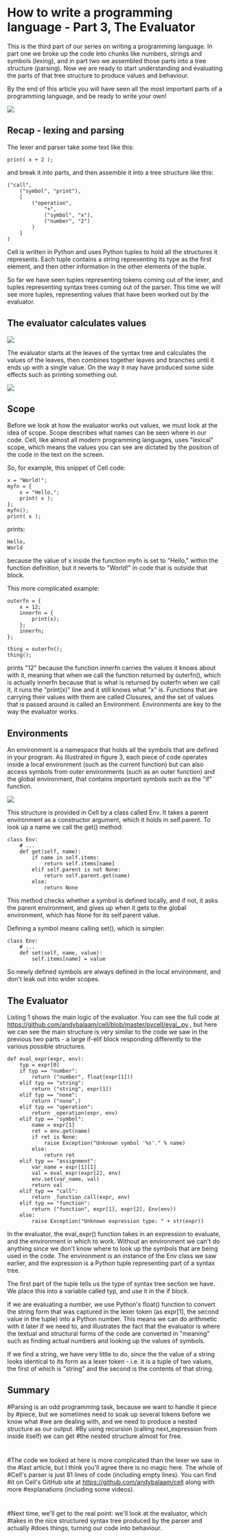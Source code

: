 # How to write a programming language - Part 3, The Evaluator

This is the third part of our series on writing a programming language.  In
part one we broke up the code into chunks like numbers, strings and symbols
(lexing), and in part two we assembled those parts into a tree structure
(parsing).  Now we are ready to start understanding and evaluating the parts
of that tree structure to produce values and behaviour.

By the end of this article you will have seen all the most important parts
of a programming language, and be ready to write your own!

![](programming-language-parts.svg)

## Recap - lexing and parsing

The lexer and parser take some text like this:

    print( x + 2 );

and break it into parts, and then assemble it into a tree structure like this:

    ("call",
        ("symbol", "print"),
        [
            ("operation",
                "+",
                ("symbol", "x"),
                ("number", "2")
            )
        ]
    )

Cell is written in Python and uses Python tuples to hold all the structures it
represents.  Each tuple contains a string representing its type as the first
element, and then other information in the other elements of the tuple.

So far we have seen tuples representing tokens coming out of the lexer, and
tuples representing syntax trees coming out of the parser.  This time we will
see more tuples, representing values that have been worked out by the
evaluator.

## The evaluator calculates values

![](evaluator.svg)

The evaluator starts at the leaves of the syntax tree and calculates the values
of the leaves, then combines together leaves and branches until it ends up with
a single value.  On the way it may have produced some side effects such as
printing something out.

![](values.svg)

## Scope

Before we look at how the evaluator works out values, we must look at the idea
of scope.  Scope describes what names can be seen where in our code.  Cell,
like almost all modern programming languages, uses "lexical" scope, which means
the values you can see are dictated by the position of the code in the text on
the screen.

So, for example, this snippet of Cell code:

    x = "World!";
    myfn = {
        x = "Hello,";
        print( x );
    };
    myfn();
    print( x );

prints:

    Hello,
    World

because the value of x inside the function myfn is set to "Hello," within
the function definition, but it reverts to "World!" in code that is outside
that block.

This more complicated example:

    outerfn = {
        x = 12;
        innerfn = {
            print(x);
        };
        innerfn;
    };

    thing = outerfn();
    thing();

prints "12" because the function innerfn carries the values it knows about with
it, meaning that when we call the function returned by outerfn(), which is
actually innerfn because that is what is returned by outerfn when we call it,
it runs the "print(x)" line and it still knows what "x" is.  Functions that are
carrying their values with them are called Closures, and the set of values
that is passed around is called an Environment.  Environments are key to the
way the evaluator works.

## Environments

An environment is a namespace that holds all the symbols that are defined in
your program.  As illustrated in figure 3, each piece of code operates inside
a local environment (such as the current function) but can also access
symbols from outer environments (such as an outer function) and the global
environment, that contains important symbols such as the "if" function.

![](environments.svg)

This structure is provided in Cell by a class called Env.  It takes a parent
environment as a constructor argument, which it holds in self.parent.  To
look up a name we call the get() method:

    class Env:
        # ...
        def get(self, name):
            if name in self.items:
                return self.items[name]
            elif self.parent is not None:
                return self.parent.get(name)
            else:
                return None

This method checks whether a symbol is defined locally, and if not, it asks
the parent environment, and gives up when it gets to the global environment,
which has None for its self.parent value.

Defining a symbol means calling set(), which is simpler:

    class Env:
        # ...
        def set(self, name, value):
            self.items[name] = value

So newly defined symbols are always defined in the local environment, and
don't leak out into wider scopes.

## The Evaluator

Listing 1 shows the main logic of the evaluator.  You can see the full code
at https://github.com/andybalaam/cell/blob/master/pycell/eval_.py , but here
we can see the main structure is very similar to the code we saw in the
previous two parts - a large if-elif block responding differently to the
various possible structures.

    def eval_expr(expr, env):
        typ = expr[0]
        if typ == "number":
            return ("number", float(expr[1]))
        elif typ == "string":
            return ("string", expr[1])
        elif typ == "none":
            return ("none",)
        elif typ == "operation":
            return _operation(expr, env)
        elif typ == "symbol":
            name = expr[1]
            ret = env.get(name)
            if ret is None:
                raise Exception("Unknown symbol '%s'." % name)
            else:
                return ret
        elif typ == "assignment":
            var_name = expr[1][1]
            val = eval_expr(expr[2], env)
            env.set(var_name, val)
            return val
        elif typ == "call":
            return _function_call(expr, env)
        elif typ == "function":
            return ("function", expr[1], expr[2], Env(env))
        else:
            raise Exception("Unknown expression type: " + str(expr))

In the evaluator, the eval_expr() function takes in an expression to evaluate,
and the environment in which to work.  Without an environment we can't do
anything since we don't know where to look up the symbols that are being used
in the code.  The environment is an instance of the Env class we saw earlier,
and the expression is a Python tuple representing part of a syntax tree.

The first part of the tuple tells us the type of syntax tree section we have.
We place this into a variable called typ, and use it in the if block.

If we are evaluating a number, we use Python's float() function to convert the
string form that was captured in the lexer token (as expr[1], the second value
in the tuple) into a Python number.  This means we can do arithmetic with it
later if we need to, and illustrates the fact that the evaluator is where the
textual and structural forms of the code are converted in "meaning" such as
finding actual numbers and looking up the values of symbols.

If we find a string, we have very little to do, since the the value of a string
looks identical to its form as a lexer token - i.e. it is a tuple of two
values, the first of which is "string" and the second is the contents of that
string.

## Summary

#Parsing is an odd programming task, because we want to handle it piece by
#piece, but we sometimes need to soak up several tokens before we know what
#we are dealing with, and we need to produce a nested structure as our output.
#By using recursion (calling next_expression from inside itself) we can get
#the nested structure almost for free.
#
#The code we looked at here is more complicated than the lexer we saw in the
#last article, but I think you'll agree there is no magic here.  The whole of
#Cell's parser is just 81 lines of code (including empty lines).  You can find
#it on Cell's GitHub site at https://github.com/andybalaam/cell along with more
#explanations (including some videos).
#
#Next time, we'll get to the real point: we'll look at the evaluator, which
#takes in the nice structured syntax tree produced by the parser and actually
#does things, turning our code into behaviour.

